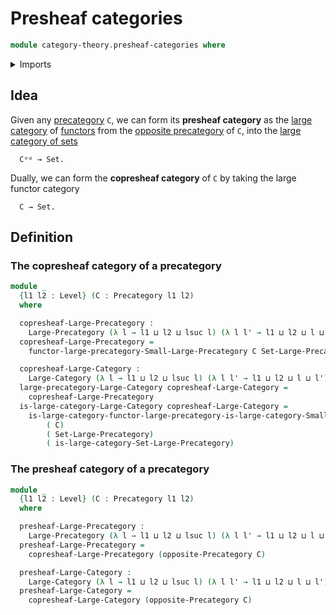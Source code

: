 # Presheaf categories

```agda
module category-theory.presheaf-categories where
```

<details><summary>Imports</summary>

```agda
open import category-theory.category-of-functors-small-large-categories
open import category-theory.large-categories
open import category-theory.large-precategories
open import category-theory.opposite-precategories
open import category-theory.precategories
open import category-theory.precategory-of-functors-small-large-precategories

open import foundation.category-of-sets
open import foundation.universe-levels
```

</details>

## Idea

Given any [precategory](category-theory.precategories.md) `C`, we can form its
**presheaf category** as the
[large category](category-theory.large-categories.md) of
[functors](category-theory.functors-small-large-precategories.md) from the
[opposite precategory](category-theory.opposite-precategories.md) of `C`, into
the [large category of sets](foundation.category-of-sets.md)

```text
  Cᵒᵖ → Set.
```

Dually, we can form the **copresheaf category** of `C` by taking the large
functor category

```text
  C → Set.
```

## Definition

### The copresheaf category of a precategory

```agda
module _
  {l1 l2 : Level} (C : Precategory l1 l2)
  where

  copresheaf-Large-Precategory :
    Large-Precategory (λ l → l1 ⊔ l2 ⊔ lsuc l) (λ l l' → l1 ⊔ l2 ⊔ l ⊔ l')
  copresheaf-Large-Precategory =
    functor-large-precategory-Small-Large-Precategory C Set-Large-Precategory

  copresheaf-Large-Category :
    Large-Category (λ l → l1 ⊔ l2 ⊔ lsuc l) (λ l l' → l1 ⊔ l2 ⊔ l ⊔ l')
  large-precategory-Large-Category copresheaf-Large-Category =
    copresheaf-Large-Precategory
  is-large-category-Large-Category copresheaf-Large-Category =
    is-large-category-functor-large-precategory-is-large-category-Small-Large-Precategory
        ( C)
        ( Set-Large-Precategory)
        ( is-large-category-Set-Large-Precategory)
```

### The presheaf category of a precategory

```agda
module _
  {l1 l2 : Level} (C : Precategory l1 l2)
  where

  presheaf-Large-Precategory :
    Large-Precategory (λ l → l1 ⊔ l2 ⊔ lsuc l) (λ l l' → l1 ⊔ l2 ⊔ l ⊔ l')
  presheaf-Large-Precategory =
    copresheaf-Large-Precategory (opposite-Precategory C)

  presheaf-Large-Category :
    Large-Category (λ l → l1 ⊔ l2 ⊔ lsuc l) (λ l l' → l1 ⊔ l2 ⊔ l ⊔ l')
  presheaf-Large-Category =
    copresheaf-Large-Category (opposite-Precategory C)
```
